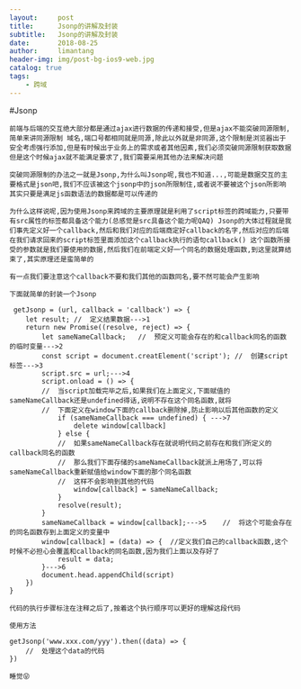 ```yaml
---
layout:     post
title:      Jsonp的讲解及封装
subtitle:   Jsonp的讲解及封装
date:       2018-08-25
author:     limantang
header-img: img/post-bg-ios9-web.jpg
catalog: true
tags:
    - 跨域
---
```


#Jsonp

``前端与后端的交互绝大部分都是通过ajax进行数据的传递和接受,但是ajax不能突破同源限制,简单来讲同源限制
域名,端口号都相同就是同源,除此以外就是非同源,这个限制是浏览器出于安全考虑强行添加,但是有时候出于业务上的需求或者其他因素,我们必须突破同源限制获取数据
但是这个时候ajax就不能满足要求了,我们需要采用其他办法来解决问题
``

``突破同源限制的办法之一就是Jsonp,为什么叫Jsonp呢,我也不知道...,可能是数据交互的主要格式是json吧,我们不应该被这个jsonp中的json所限制住,或者说不要被这个json所影响
其实只要是满足js函数语法的数据都是可以传递的
``

``为什么这样说呢,因为使用Jsonp来跨域的主要原理就是利用了script标签的跨域能力,只要带有src属性的标签都具备这个能力(总感觉是src具备这个能力呢QAQ)
Jsonp的大体过程就是我们事先定义好一个callback,然后和我们对应的后端商定好callback的名字,然后对应的后端在我们请求回来的script标签里面添加这个callback执行的语句callback()
这个函数所接受的参数就是我们要使用的数据,然后我们在前端定义好一个同名的数据处理函数,到这里就算结束了,其实原理还是蛮简单的
``

``有一点我们要注意这个callback不要和我们其他的函数同名,要不然可能会产生影响
``

``下面就简单的封装一个Jsonp
``

```
 getJsonp = (url, callback = 'callback') => {
    let result; //  定义结果数据--->1
    return new Promise((resolve, reject) => {
        let sameNameCallback;   //  预定义可能会存在的和callback同名的函数的临时变量--->2
        const script = document.creatElement('script'); //  创建script标签--->3
        script.src = url;--->4
        script.onload = () => {
        //  当script加载完毕之后,如果我们在上面定义,下面赋值的sameNameCallback还是undefined得话,说明不存在这个同名函数,就将
        //  下面定义在window下面的callback删除掉,防止影响以后其他函数的定义
            if (sameNameCallback === undefined) { --->7
                delete window[callback]
            } else {
            //  如果sameNameCallback存在就说明代码之前存在和我们所定义的callback同名的函数
            //  那么我们下面存储的sameNameCallback就派上用场了,可以将sameNameCallback重新赋值给window下面的那个同名函数
            //  这样不会影响到其他的代码
                window[callback] = sameNameCallback;
            }
            resolve(result);
        }
        sameNameCallback = window[callback];--->5    //  将这个可能会存在的同名函数存到上面定义的变量中
        window[callback] = (data) => {  //定义我们自己的callback函数,这个时候不必担心会覆盖和callback的同名函数,因为我们上面以及存好了
            result = data;
        }--->6
        document.head.appendChild(script)
    })
}
```

``代码的执行步骤标注在注释之后了,按着这个执行顺序可以更好的理解这段代码
``

``使用方法
``

```
getJsonp('www.xxx.com/yyy').then((data) => {
    //  处理这个data的代码
})
```

``睡觉😝
``
